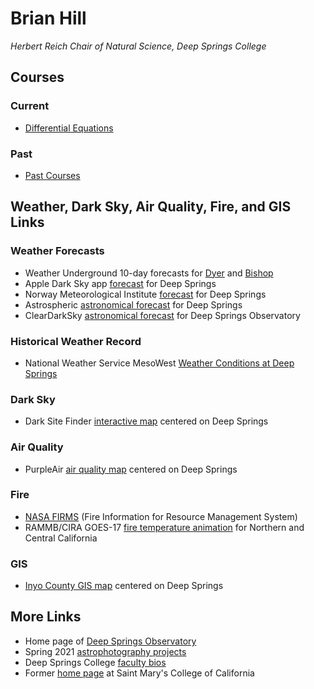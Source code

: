 # Brian Hill

*Herbert Reich Chair of Natural Science, Deep Springs College*

## Courses

### Current

* [Differential Equations](./differential-equations/)

### Past

* [Past Courses](./past_courses.html)

## Weather, Dark Sky, Air Quality, Fire, and GIS Links

### Weather Forecasts

* Weather Underground 10-day forecasts for [Dyer](https://www.wunderground.com/forecast/us/nv/dyer) and [Bishop](https://www.wunderground.com/forecast/us/ca/bishop)
* Apple Dark Sky app [forecast](https://darksky.net/forecast/37.3749,-117.9802/us12/en) for Deep Springs
* Norway Meteorological Institute [forecast](https://www.yr.no/en/forecast/daily-table/37.3749,-117.9802) for Deep Springs
* Astrospheric [astronomical forecast](https://www.astrospheric.com/?Latitude=37.3749&Longitude=-117.9802) for Deep Springs
* ClearDarkSky [astronomical forecast](https://www.cleardarksky.com/c/DpSprObCAkey.html?1) for Deep Springs Observatory

### Historical Weather Record

* National Weather Service MesoWest [Weather Conditions at Deep Springs](https://www.wrh.noaa.gov/mesowest/timeseries.php?sid=DPSC1)

### Dark Sky

* Dark Site Finder [interactive map](https://darksitefinder.com/maps/world.html#10/37.3749/-117.9802) centered on Deep Springs

### Air Quality

* PurpleAir [air quality map](https://www.purpleair.com/map?opt=1/i/mPM25/a60/cC0#10.04/37.3749/-117.9802) centered on Deep Springs

### Fire

* [NASA FIRMS](https://firms2.modaps.eosdis.nasa.gov/map/#d:today;@-118.2,41.0,6z) (Fire Information for Resource Management System)
* RAMMB/CIRA GOES-17 [fire temperature animation](https://rammb-slider.cira.colostate.edu/?sat=goes-17&z=5&im=12&ts=1&st=0&et=0&speed=200&motion=loop&map=1&lat=0&opacity%5B0%5D=1&hidden%5B0%5D=0&pause=0&slider=-1&hide_controls=1&mouse_draw=0&follow_feature=0&follow_hide=0&s=rammb-slider&sec=full_disk&p%5B0%5D=fire_temperature&x=13488.140625&y=3295.15625) for Northern and Central California

### GIS

* [Inyo County GIS map](https://gis.inyoco.com/arcgis/apps/webappviewer/index.html?id=4f0e9813612040c3994f0ec22235fba4&center=413215.4992%2C4136912.6261%2C26911&scale=7040.6821) centered on Deep Springs

## More Links

* Home page of [Deep Springs Observatory](./deep-springs-observatory/)
* Spring 2021 [astrophotography projects](./astronomy/index.html#astrophotography-projects)
* Deep Springs College [faculty bios](http://deepsprings.edu/academics/#faculty)
* Former [home page](http://physics.stmarys-ca.edu/faculty/brianhill/index.html) at Saint Mary's College of California
